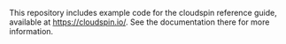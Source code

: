 
This repository includes example code for the cloudspin reference guide, available at https://cloudspin.io/. See the documentation there for more information.

